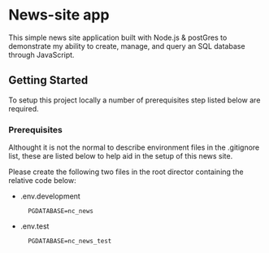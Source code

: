 # News-site app

This simple news site application built with Node.js & postGres to demonstrate my ability to create, manage, and query an SQL database through JavaScript.



## Getting Started

To setup this project locally a number of prerequisites step listed below are required.


### Prerequisites

Althought it is not the normal to describe environment files in the .gitignore list, these are listed below to help aid in the setup of this news site.

Please create the following two files in the root director containing the relative code below:

* .env.development
  ```
    PGDATABASE=nc_news
  ```

* .env.test
  ```
    PGDATABASE=nc_news_test
  ```

  <!-- PLEASE NOTE THE ABOVE IS A PLACEHOLDER AT THIS POINT TO DEMOSTRATE AN UNDERSTANDING OF THE README FILE AND TO BE REVISTED AT THE END OF THE SPRINT  -->